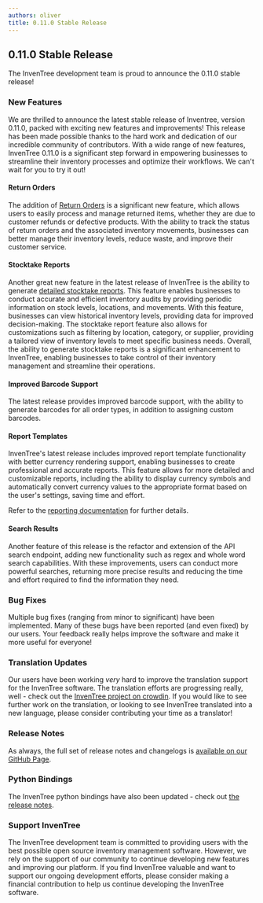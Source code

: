 ```yaml
---
authors: oliver
title: 0.11.0 Stable Release
---
```


## 0.11.0 Stable Release

The InvenTree development team is proud to announce the 0.11.0 stable release!

### New Features

We are thrilled to announce the latest stable release of Inventree, version 0.11.0, packed with exciting new features and improvements! This release has been made possible thanks to the hard work and dedication of our incredible community of contributors. With a wide range of new features, InvenTree 0.11.0 is a significant step forward in empowering businesses to streamline their inventory processes and optimize their workflows. We can't wait for you to try it out!

#### Return Orders

The addition of [Return Orders](https://docs.inventree.org/en/latest/order/return_order/) is a significant new feature, which allows users to easily process and manage returned items, whether they are due to customer refunds or defective products. With the ability to track the status of return orders and the associated inventory movements, businesses can better manage their inventory levels, reduce waste, and improve their customer service.

#### Stocktake Reports

Another great new feature in the latest release of InvenTree is the ability to generate [detailed stocktake reports](https://docs.inventree.org/en/latest/part/stocktake/). This feature enables businesses to conduct accurate and efficient inventory audits by providing periodic information on stock levels, locations, and movements. With this feature, businesses can view historical inventory levels, providing data for improved decision-making. The stocktake report feature also allows for customizations such as filtering by location, category, or supplier, providing a tailored view of inventory levels to meet specific business needs. Overall, the ability to generate stocktake reports is a significant enhancement to InvenTree, enabling businesses to take control of their inventory management and streamline their operations.

#### Improved Barcode Support

The latest release provides improved barcode support, with the ability to generate barcodes for all order types, in addition to assigning custom barcodes.

#### Report Templates

InvenTree's latest release includes improved report template functionality with better currency rendering support, enabling businesses to create professional and accurate reports. This feature allows for more detailed and customizable reports, including the ability to display currency symbols and automatically convert currency values to the appropriate format based on the user's settings, saving time and effort.

Refer to the [reporting documentation](https://docs.inventree.org/en/latest/report/report/) for further details.

#### Search Results

Another feature of this release is the refactor and extension of the API search endpoint, adding new functionality such as regex and whole word search capabilities. With these improvements, users can conduct more powerful searches, returning more precise results and reducing the time and effort required to find the information they need. 

### Bug Fixes

Multiple bug fixes (ranging from minor to significant) have been implemented. Many of these bugs have been reported (and even fixed) by our users. Your feedback really helps improve the software and make it more useful for everyone!

### Translation Updates

Our users have been working *very* hard to improve the translation support for the InvenTree software. The translation efforts are progressing really, well - check out the [InvenTree project on crowdin](https://crowdin.com/project/inventree). If you would like to see further work on the translation, or looking to see InvenTree translated into a new language, please consider contributing your time as a translator!

### Release Notes

As always, the full set of release notes and changelogs is [available on our GitHub Page](https://github.com/inventree/InvenTree/releases/tag/0.11.0).

### Python Bindings

The InvenTree python bindings have also been updated - check out [the release notes](https://github.com/inventree/inventree-python/releases/tag/0.11.0).

### Support InvenTree

The InvenTree development team is committed to providing users with the best possible open source inventory management software. However, we rely on the support of our community to continue developing new features and improving our platform. If you find InvenTree valuable and want to support our ongoing development efforts, please consider making a financial contribution to help us continue developing the InvenTree software.